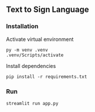 ## Text to Sign Language
### Installation
Activate virtual environment
```
py -m venv .venv
.venv/Scripts/activate
```
Install dependencies
```
pip install -r requirements.txt
```

### Run
```
streamlit run app.py
```
